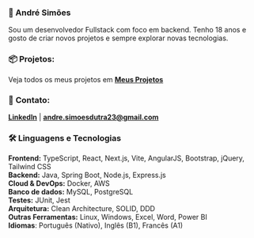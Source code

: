 ### 👋 André Simões
Sou um desenvolvedor Fullstack com foco em backend. Tenho 18 anos e gosto de criar novos projetos e sempre explorar novas tecnologias.

### 📦 **Projetos:**
Veja todos os meus projetos em **[Meus Projetos](https://github.com/euandresimoes?tab=repositories&q=&type=public&language=&sort=)**

### 📩 **Contato:**
**[LinkedIn](https://www.linkedin.com/in/euandresimoes/)** | **[andre.simoesdutra23@gmail.com](mailto:andre.simoesdutra23@gmail.com)**

### 🛠️ Linguagens e Tecnologias

**Frontend:** TypeScript, React, Next.js, Vite, AngularJS, Bootstrap, jQuery, Tailwind CSS
<br>
**Backend:** Java, Spring Boot, Node.js, Express.js
<br>
**Cloud & DevOps:** Docker, AWS
<br>
**Banco de dados:** MySQL, PostgreSQL
<br>
**Testes:** JUnit, Jest
<br>
**Arquitetura:** Clean Architecture, SOLID, DDD
<br>
**Outras Ferramentas:** Linux, Windows, Excel, Word, Power BI
<br>
**Idiomas**: Português (Nativo), Inglês (B1), Francês (A1)
